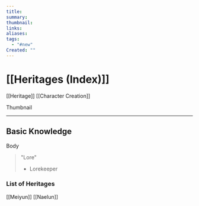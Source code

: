```yaml
---
title: 
summary: 
thumbnail: 
links: 
aliases: 
tags:
  - "#new"
Created: ""
---
```

# [[Heritages (Index)]]

[[Heritage]] [[Character Creation]]

Thumbnail

----
## **Basic Knowledge**

Body

> "Lore"
> - Lorekeeper

### **List of Heritages**

[[Meiyun]]
[[Naelun]]
